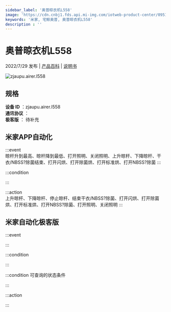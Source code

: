 ```yaml
---
sidebar_label: '奥普晾衣机L558'
image: 'https://cdn.cnbj1.fds.api.mi-img.com/iotweb-product-center/0951d6e298de5e8297906613bd75b55b_1652946885373.png?GalaxyAccessKeyId=AKVGLQWBOVIRQ3XLEW&Expires=9223372036854775807&Signature=1j5Q8sw8oEGUGR4PeFExugws0lE='
keywords: '米家, 宅鲸奥普, 奥普晾衣机L558'
description : ''
---
```

# 奥普晾衣机L558

2022/7/29 发布 | [产品百科](https://home.mi.com/webapp/content/baike/product/index.html?model=zjaupu.airer.l558/) | [说明书](https://home.mi.com/views/introduction.html?model=zjaupu.airer.l558&region=cn)

![zjaupu.airer.l558](https://cdn.cnbj1.fds.api.mi-img.com/iotweb-product-center/0951d6e298de5e8297906613bd75b55b_1652946885373.png?GalaxyAccessKeyId=AKVGLQWBOVIRQ3XLEW&Expires=9223372036854775807&Signature=1j5Q8sw8oEGUGR4PeFExugws0lE=)

## 规格  
> 
**设备 ID** ：zjaupu.airer.l558  
**通讯协议** ：  
**极客版**  ： 待补充 


## 米家APP自动化  

:::event  
晾杆升到最高、晾杆降到最低、打开照明、关闭照明、上升晾杆、下降晾杆、干衣/NBSS?除菌结束、打开闪烘、打开除菌烘、打开标准烘、打开NBSS?除菌
:::

:::condition  

:::

:::action   
上升晾杆、下降晾杆、停止晾杆、结束干衣/NBSS?除菌、打开闪烘、打开除菌烘、打开标准烘、打开NBSS?除菌、打开照明、关闭照明
:::

## 米家自动化极客版  

:::event  

:::

:::condition  

:::

:::condition 可查询的状态条件  

:::

:::action  

:::

        
